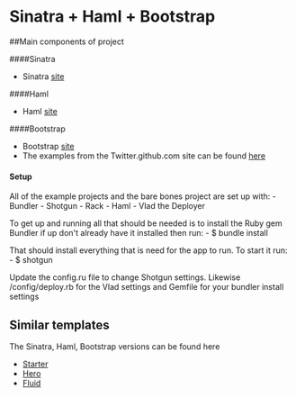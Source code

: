 # Sinatra + Haml + Bootstrap

##Main components of project

####Sinatra
- Sinatra [site](http://www.sinatrarb.com/)

####Haml
- Haml [site](http://haml.info/)

####Bootstrap
- Bootstrap [site](http://twitter.github.io/bootstrap/)
- The examples from the Twitter.github.com site can be found [here](http://twitter.github.com/bootstrap/examples.html)


#### Setup
All of the example projects and the bare bones project are set up with:
    - Bundler
    - Shotgun
    - Rack
    - Haml
    - Vlad the Deployer

To get up and running all that should be needed is to install the Ruby gem
Bundler if up don't already have it installed then run:
    - $ bundle install

  That should install everything that is need for the app to run. To start it
run:
    - $ shotgun

Update the config.ru file to change Shotgun settings. Likewise /config/deploy.rb for the Vlad settings and
Gemfile for your bundler install settings



## Similar templates
The Sinatra, Haml, Bootstrap versions can be found here

- [Starter](https://github.com/ghostandthemachine/sinatra-haml-bootstrap-starter)
- [Hero](https://github.com/ghostandthemachine/sinatra-haml-bootstrap-hero)
- [Fluid](https://github.com/ghostandthemachine/sinatra-haml-bootstrap-fluid)
